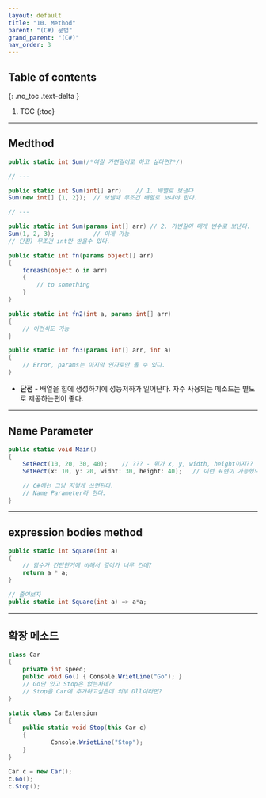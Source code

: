 ```yaml
---
layout: default
title: "10. Method"
parent: "(C#) 문법"
grand_parent: "(C#)"
nav_order: 3
---
```


## Table of contents
{: .no_toc .text-delta }

1. TOC
{:toc}

---

## Medthod

```csharp
public static int Sum(/*여길 가변길이로 하고 싶다면?*/)

// ---

public static int Sum(int[] arr)    // 1. 배열로 보낸다
Sum(new int[] {1, 2});  // 보낼때 무조건 배열로 보내야 한다.

// ---

public static int Sum(params int[] arr) // 2. 가변길이 매개 변수로 보낸다.
Sum(1, 2, 3);           // 이게 가능
// 단점) 무조건 int만 받을수 있다.
```

```csharp
public static int fn(params object[] arr)
{
    foreash(object o in arr)
    {
        // to something
    }
}

public static int fn2(int a, params int[] arr)
{
    // 이런식도 가능
}

public static int fn3(params int[] arr, int a)
{
    // Error, params는 마지막 인자로만 올 수 있다.
}
```

* **단점** - 배열을 힙에 생성하기에 성능저하가 일어난다. 자주 사용되는 메소드는 별도로 제공하는편이 좋다.

---

## Name Parameter

```csharp
public static void Main()
{
    SetRect(10, 20, 30, 40);    // ??? - 뭐가 x, y, width, height이지??
    SetRect(x: 10, y: 20, widht: 30, height: 40);   // 이런 표현이 가능했으면 하는데?

    // C#에선 그냥 저렇게 쓰면된다.
    // Name Parameter라 한다.
}
```

---

## expression bodies method

```csharp
public static int Square(int a)
{
    // 함수가 간단한거에 비해서 길이가 너무 긴데?
    return a * a;
}

// 줄여보자
public static int Square(int a) => a*a;
```

---

## 확장 메소드

```csharp
class Car
{
    private int speed;
    public void Go() { Console.WrietLine("Go"); }
    // Go만 있고 Stop은 없는차네?
    // Stop을 Car에 추가하고싶은데 외부 Dll이라면?
}
```

```csharp
static class CarExtension
{
    public static void Stop(this Car c)
    {
            Console.WrietLine("Stop");
    }
}

Car c = new Car();
c.Go();
c.Stop();
```